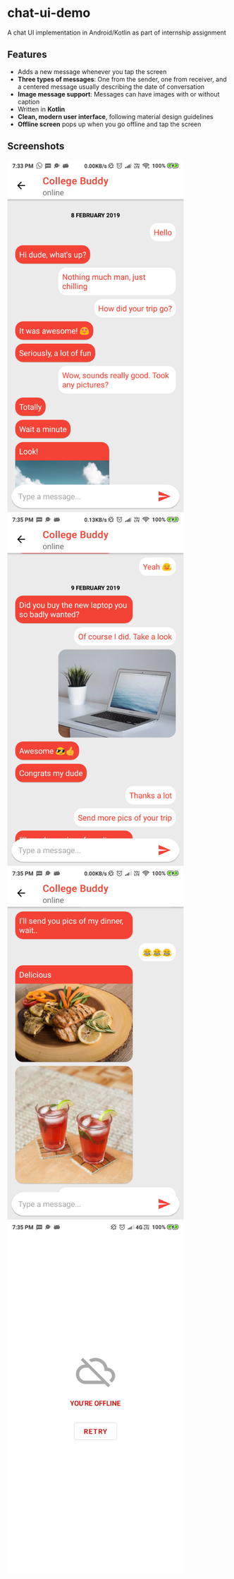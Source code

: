# chat-ui-demo

A chat UI implementation in Android/Kotlin as part of internship assignment

## Features

- Adds a new message whenever you tap the screen
- **Three types of messages**: One from the sender, one from receiver, and a centered message usually describing the date of conversation
- **Image message support**: Messages can have images with or without caption
- Written in **Kotlin**
- **Clean, modern user interface**, following material design guidelines
- **Offline screen** pops up when you go offline and tap the screen

## Screenshots

<img src="https://github.com/roshanrahman/chat-ui-demo/blob/master/github_assets/screenshot1.png?raw=true" width=400 />
<img src="https://github.com/roshanrahman/chat-ui-demo/blob/master/github_assets/screenshot2.png?raw=true" width=400 />
<img src="https://github.com/roshanrahman/chat-ui-demo/blob/master/github_assets/screenshot3.png?raw=true" width=400 />
<img src="https://github.com/roshanrahman/chat-ui-demo/blob/master/github_assets/screenshot4.png?raw=true" width=400 />
